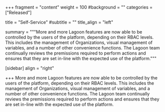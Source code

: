 +++
fragment = "content"
weight = 100
#background = ""
categories = ["Released"]

title = "Self-Service"
#subtitle = ""
title_align = "left"

summary = """More and more Lagoon features are now able to be controlled by the users of the platform, depending on their RBAC levels. This includes the management of Organizations, visual management of variables, and a number of other convenience functions. The Lagoon team continually reviews the premissions required to perform actions and ensures that they are set in-line with the expected use of the platform."""

[sidebar]
  align = "right"

+++
More and more Lagoon features are now able to be controlled by the users of the platform, depending on their RBAC levels. This includes the management of Organizations, visual management of variables, and a number of other convenience functions. The Lagoon team continually reviews the premissions required to perform actions and ensures that they are set in-line with the expected use of the platform.